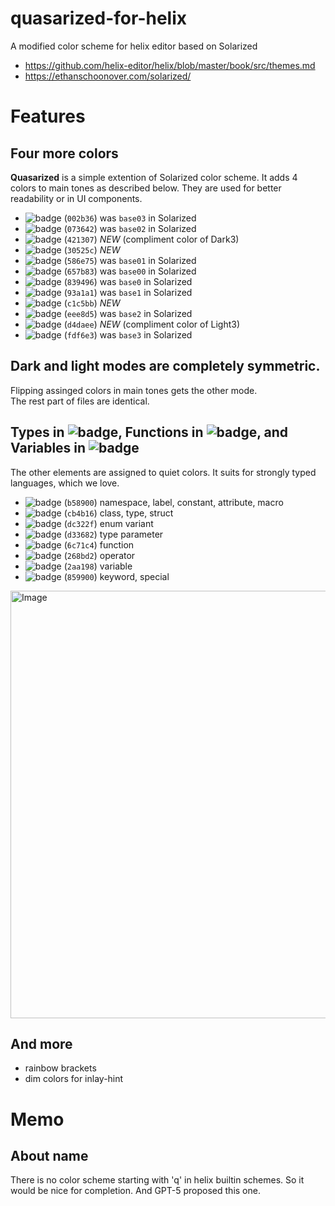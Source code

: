 # quasarized-for-helix
A modified color scheme for helix editor based on Solarized

- https://github.com/helix-editor/helix/blob/master/book/src/themes.md
- https://ethanschoonover.com/solarized/

# Features

## Four more colors

**Quasarized** is a simple extention of Solarized color scheme. It adds 4 colors to main tones as described below. They are used for better readability or in UI components.

- ![badge](https://img.shields.io/badge/Dark4-002b36) (`002b36`) was `base03` in Solarized
- ![badge](https://img.shields.io/badge/Dark3-073642) (`073642`) was `base02` in Solarized
- ![badge](https://img.shields.io/badge/Dark3c-421307) (`421307`) *NEW* (compliment color of Dark3)
- ![badge](https://img.shields.io/badge/Dark2-30525c) (`30525c`) *NEW*
- ![badge](https://img.shields.io/badge/Dark1-586e75) (`586e75`) was `base01` in Solarized
- ![badge](https://img.shields.io/badge/Dark0-657b83) (`657b83`) was `base00` in Solarized
- ![badge](https://img.shields.io/badge/Light0-839496) (`839496`) was `base0` in Solarized
- ![badge](https://img.shields.io/badge/Light1-93a1a1) (`93a1a1`) was `base1` in Solarized
- ![badge](https://img.shields.io/badge/Light2-c1c5bb) (`c1c5bb`) *NEW*
- ![badge](https://img.shields.io/badge/Light3-eee8d5) (`eee8d5`) was `base2` in Solarized
- ![badge](https://img.shields.io/badge/Light3c-d4daee) (`d4daee`) *NEW* (compliment color of Light3)
- ![badge](https://img.shields.io/badge/Light4-fdf6e3) (`fdf6e3`) was `base3` in Solarized

## Dark and light modes are completely symmetric.

Flipping assinged colors in main tones gets the other mode.  
The rest part of files are identical.

## Types in ![badge](https://img.shields.io/badge/Orange-cb4b16), Functions in ![badge](https://img.shields.io/badge/Violet-6c71c4), and Variables in ![badge](https://img.shields.io/badge/Cyan-2aa198)
The other elements are assigned to quiet colors.
It suits for strongly typed languages, which we love.

- ![badge](https://img.shields.io/badge/Yellow-b58900) (`b58900`) namespace, label, constant, attribute, macro
- ![badge](https://img.shields.io/badge/Orange-cb4b16) (`cb4b16`) class, type, struct
- ![badge](https://img.shields.io/badge/Red-dc322f) (`dc322f`) enum variant
- ![badge](https://img.shields.io/badge/Magenta-d33682) (`d33682`) type parameter
- ![badge](https://img.shields.io/badge/Violet-6c71c4) (`6c71c4`) function
- ![badge](https://img.shields.io/badge/Blue-268bd2) (`268bd2`) operator
- ![badge](https://img.shields.io/badge/Cyan-2aa198) (`2aa198`) variable
- ![badge](https://img.shields.io/badge/Green-859900) (`859900`) keyword, special

<img width="999" height="684" alt="Image" src="https://github.com/user-attachments/assets/e5344a2d-5c0c-4634-9d72-0dc3e03db385" />

## And more

- rainbow brackets
- dim colors for inlay-hint

# Memo

## About name
There is no color scheme starting with 'q' in helix builtin schemes.
So it would be nice for completion. And GPT-5 proposed this one.
